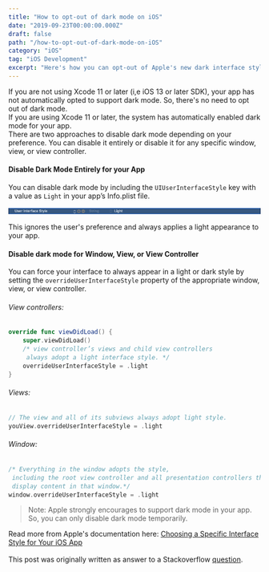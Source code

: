 ```yaml
---
title: "How to opt-out of dark mode on iOS"
date: "2019-09-23T00:00:00.000Z"
draft: false
path: "/how-to-opt-out-of-dark-mode-on-iOS"
category: "iOS"
tag: "iOS Development"
excerpt: "Here's how you can opt-out of Apple's new dark interface style on iOS. You can either opt-out of dark mode entirely or choose specific views, view controllers, or window."
---
```


If you are not using Xcode 11 or later (i,e iOS 13 or later SDK), your app has not automatically opted to support dark mode. So, there's no need to opt out of dark mode.  
If you are using Xcode 11 or later, the system has automatically enabled dark mode for your app.  
There are two approaches to disable dark mode depending on your preference. You can disable it entirely or disable it for any specific window, view, or view controller.

#### Disable Dark Mode Entirely for your App

You can disable dark mode by including the `UIUserInterfaceStyle` key with a value as `Light` in your app’s Info.plist file.

![Top iOS Development Resources To Follow](./info-plist.png)

This ignores the user's preference and always applies a light appearance to your app.

#### Disable dark mode for Window, View, or View Controller

You can force your interface to always appear in a light or dark style by setting the `overrideUserInterfaceStyle` property of the appropriate window, view, or view controller.

###### View controllers:

```swift
override func viewDidLoad() {
    super.viewDidLoad()
    /* view controller’s views and child view controllers
     always adopt a light interface style. */
    overrideUserInterfaceStyle = .light
}
```

###### Views:

```swift
// The view and all of its subviews always adopt light style.
youView.overrideUserInterfaceStyle = .light
```

###### Window:

```swift
/* Everything in the window adopts the style,
 including the root view controller and all presentation controllers that
 display content in that window.*/
window.overrideUserInterfaceStyle = .light
```

> Note: Apple strongly encourages to support dark mode in your app. So,
> you can only disable dark mode temporarily.

Read more from Apple's documentation here: [Choosing a Specific Interface Style for Your iOS App](https://developer.apple.com/documentation/appkit/supporting_dark_mode_in_your_interface/choosing_a_specific_interface_style_for_your_ios_app)
<br/><br/>
This post was originally written as answer to a Stackoverflow [question](https://stackoverflow.com/a/58062075/1835803).
